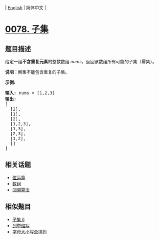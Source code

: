 
| [English](README_EN.md) | 简体中文 |

# [0078. 子集](https://leetcode-cn.com/problems/subsets/)

## 题目描述

<p>给定一组<strong>不含重复元素</strong>的整数数组&nbsp;<em>nums</em>，返回该数组所有可能的子集（幂集）。</p>

<p><strong>说明：</strong>解集不能包含重复的子集。</p>

<p><strong>示例:</strong></p>

<pre><strong>输入:</strong> nums = [1,2,3]
<strong>输出:</strong>
[
  [3],
&nbsp; [1],
&nbsp; [2],
&nbsp; [1,2,3],
&nbsp; [1,3],
&nbsp; [2,3],
&nbsp; [1,2],
&nbsp; []
]</pre>


## 相关话题

- [位运算](https://leetcode-cn.com/tag/bit-manipulation)
- [数组](https://leetcode-cn.com/tag/array)
- [回溯算法](https://leetcode-cn.com/tag/backtracking)

## 相似题目

- [子集 II](../subsets-ii/README.md)
- [列举缩写](../generalized-abbreviation/README.md)
- [字母大小写全排列](../letter-case-permutation/README.md)
